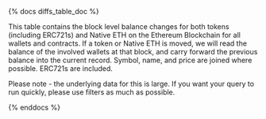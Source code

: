 {% docs diffs_table_doc %}

This table contains the block level balance changes for both tokens (including ERC721s) and Native ETH on the Ethereum Blockchain for all wallets and contracts. If a token or Native ETH is moved, we will read the balance of the involved wallets at that block, and carry forward the previous balance into the current record. Symbol, name, and price are joined where possible. ERC721s are included.

Please note - the underlying data for this is large. If you want your query to run quickly, please use filters as much as possible. 

{% enddocs %}